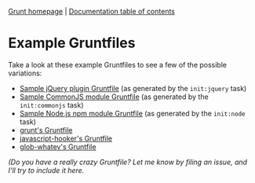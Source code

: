 [Grunt homepage](https://github.com/cowboy/grunt) | [Documentation table of contents](toc.md)

# Example Gruntfiles

Take a look at these example Gruntfiles to see a few of the possible variations:

* [Sample jQuery plugin Gruntfile](https://github.com/cowboy/grunt-jquery-example/blob/master/Gruntfile.js) (as generated by the `init:jquery` task)
* [Sample CommonJS module Gruntfile](https://github.com/cowboy/grunt-commonjs-example/blob/master/Gruntfile.js) (as generated by the `init:commonjs` task)
* [Sample Node.js npm module Gruntfile](https://github.com/cowboy/grunt-node-example/blob/master/Gruntfile.js) (as generated by the `init:node` task)
* [grunt's Gruntfile](../Gruntfile.js)
* [javascript-hooker's Gruntfile](https://github.com/cowboy/javascript-hooker/blob/master/Gruntfile.js)
* [glob-whatev's Gruntfile](https://github.com/cowboy/node-glob-whatev/blob/master/Gruntfile.js)

_(Do you have a really crazy Gruntfile? Let me know by filing an issue, and I'll try to include it here._
